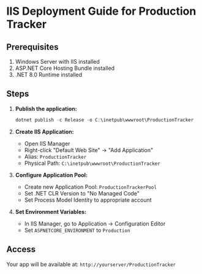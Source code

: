# IIS Deployment Guide for Production Tracker

## Prerequisites
1. Windows Server with IIS installed
2. ASP.NET Core Hosting Bundle installed
3. .NET 8.0 Runtime installed

## Steps
1. **Publish the application:**
   ```powershell
   dotnet publish -c Release -o C:\inetpub\wwwroot\ProductionTracker
   ```

2. **Create IIS Application:**
   - Open IIS Manager
   - Right-click "Default Web Site" → "Add Application"
   - Alias: `ProductionTracker`
   - Physical Path: `C:\inetpub\wwwroot\ProductionTracker`

3. **Configure Application Pool:**
   - Create new Application Pool: `ProductionTrackerPool`
   - Set .NET CLR Version to "No Managed Code"
   - Set Process Model Identity to appropriate account

4. **Set Environment Variables:**
   - In IIS Manager, go to Application → Configuration Editor
   - Set `ASPNETCORE_ENVIRONMENT` to `Production`

## Access
Your app will be available at: `http://yourserver/ProductionTracker`
